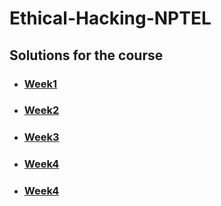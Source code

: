 # Ethical-Hacking-NPTEL

## Solutions for the course

- ### [Week1](https://github.com/greyhatguy007/Ethical-Hacking-NPTEL/tree/main/Week1-Assignment1) <br/>
- ### [Week2](https://github.com/greyhatguy007/Ethical-Hacking-NPTEL/tree/main/Week2-Assignment2) <br/>
- ### [Week3](https://github.com/greyhatguy007/Ethical-Hacking-NPTEL/tree/main/Week3-Assignment3) <br/>
- ### [Week4](https://github.com/greyhatguy007/Ethical-Hacking-NPTEL/tree/main/Week4-Assignment4) <br/>
- ### [Week4](https://github.com/greyhatguy007/Ethical-Hacking-NPTEL/tree/main/Week5-Assignment%) <br/>
